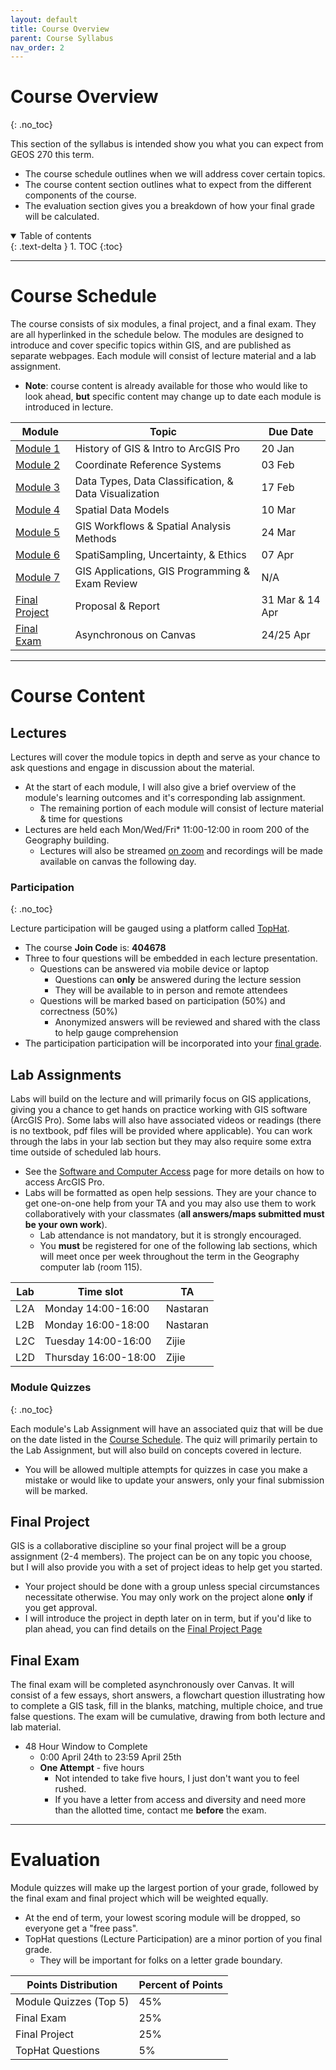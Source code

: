 ```yaml
---
layout: default
title: Course Overview
parent: Course Syllabus
nav_order: 2
---
```


# Course Overview
{: .no_toc}

This section of the syllabus is intended show you what you can expect from GEOS 270 this term.
* The course schedule outlines when we will address cover certain topics.
* The course content section outlines what to expect from the different components of the course.
* The evaluation section gives you a breakdown of how your final grade will be calculated.


<details open markdown="block">
  <summary>
    Table of contents
  </summary>
  {: .text-delta }
1. TOC
{:toc}
</details>

---

# Course Schedule

The course consists of six modules, a final project, and a final exam.  They are all hyperlinked in the schedule below.  The modules are designed to introduce and cover specific topics within GIS, and are published as separate webpages.  Each module will consist of lecture material and a lab assignment.

* **Note**: course content is already available for those who would like to look ahead, **but** specific content may change up to date each module is introduced in lecture.

|                         Module                         |                                Topic                        |Due Date|
|--------------------------------------------------------|-------------------------------------------------------------|--------|
|[Module 1](https://geos270.github.io/Module1/)          |History of GIS & Intro to ArcGIS Pro                         |20 Jan  |
|[Module 2](https://geos270.github.io/Module2/)          |Coordinate Reference Systems                                 |03 Feb  |
|[Module 3](https://geos270.github.io/Module3/)          |Data Types, Data Classification, & Data Visualization        |17 Feb  |
|[Module 4](https://geos270.github.io/Module4/)          |Spatial Data Models                                          |10 Mar  |
|[Module 5](https://geos270.github.io/Module5/)          |GIS Workflows & Spatial Analysis Methods                     |24 Mar  |
|[Module 6](https://geos270.github.io/Module6/)          |SpatiSampling, Uncertainty, & Ethics                         |07 Apr  |
|[Module 7](https://geos270.github.io/Module7/)          |GIS Applications, GIS Programming & Exam Review              |N/A     |
|[Final Project](https://geos270.github.io/FinalProject/)|Proposal & Report                                            |31 Mar & 14 Apr  |
|[Final Exam](docs/Overview.md/#final-exam)              |Asynchronous on Canvas                                       |24/25 Apr  |


---

# Course Content

## Lectures

Lectures will cover the module topics in depth and serve as your chance to ask questions and engage in discussion about the material.
* At the start of each module, I will also give a brief overview of the module's learning outcomes and it's corresponding lab assignment.
  * The remaining portion of each module will consist of lecture material & time for questions
* Lectures are held each Mon/Wed/Fri* 11:00-12:00 in room 200 of the Geography building.
  * Lectures will also be streamed [on zoom](https://ubc.zoom.us/j/68713181849?pwd=SThIWUkvVTVtbkpwME11c1NDYlFVZz09) and recordings will be made available on canvas the following day.

### Participation
{: .no_toc}

Lecture participation will be gauged using a platform called [TopHat](https://tophat.com/students/).

* The course **Join Code** is: **404678**
* Three to four questions will be embedded in each lecture presentation.
  * Questions can be answered via mobile device or laptop
    * Questions can **only** be answered during the lecture session
    * They will be available to in person and remote attendees
  * Questions will be marked based on participation (50%) and correctness (50%)
    * Anonymized answers will be reviewed and shared with the class to help gauge comprehension
* The participation participation will be incorporated into your [final grade](Overview.md#evaluation).

## Lab Assignments

Labs will build on the lecture and will primarily focus on GIS applications, giving you a chance to get hands on practice working with GIS software (ArcGIS Pro).  Some labs will also have associated videos or readings (there is no textbook, pdf files will be provided where applicable).  You can work through the labs in your lab section but they may also require some extra time outside of scheduled lab hours.

* See the [Software and Computer Access](/Labs.md) page for more details on how to access ArcGIS Pro. 
* Labs will be formatted as open help sessions.  They are your chance to get one-on-one help from your TA and you may also use them to work collaboratively with your classmates (**all answers/maps submitted must be your own work**).
  * Lab attendance is not mandatory, but it is strongly encouraged.
  * You **must** be registered for one of the following lab sections, which will meet once per week throughout the term in the Geography computer lab (room 115).

|Lab |   Time slot            |  TA     |
|----|------------------------|---------|
|L2A |Monday 14:00-16:00      |Nastaran |
|L2B |Monday 16:00-18:00      |Nastaran |
|L2C |Tuesday 14:00-16:00     |Zijie    |
|L2D |Thursday 16:00-18:00    |Zijie    |

### Module Quizzes
{: .no_toc}

Each module's Lab Assignment will have an associated quiz that will be due on the date listed in the [Course Schedule](#course-schedule).  The quiz will primarily pertain to the Lab Assignment, but will also build on concepts covered in lecture.
  * You will be allowed multiple attempts for quizzes in case you make a mistake or would like to update your answers, only your final submission will be marked.


## Final Project

GIS is a collaborative discipline so your final project will be a group assignment (2-4 members).  The project can be on any topic you choose, but I will also provide you with a set of project ideas to help get you started.
* Your project should be done with a group unless special circumstances necessitate otherwise.  You may only work on the project alone **only** if you get approval.
* I will introduce the project in depth later on in term, but if you'd like to plan ahead, you can find details on the [Final Project Page](https://geos270.github.io/FinalProject/) 


## Final Exam

The final exam will be completed asynchronously over Canvas. It will consist of a few essays, short answers, a flowchart question illustrating how to complete a GIS task, fill in the blanks, matching, multiple choice, and true false questions.  The exam will be cumulative, drawing from both lecture and lab material.

* 48 Hour Window to Complete
  * 0:00 April 24th to 23:59 April 25th
  * **One Attempt** - five hours
    * Not intended to take five hours, I just don't want you to feel rushed.
    * If you have a letter from access and diversity and need more than the allotted time, contact me **before** the exam.

---

# Evaluation

Module quizzes will make up the largest portion of your grade, followed by the final exam and final project which will be weighted equally.
* At the end of term, your lowest scoring module will be dropped, so everyone get a "free pass".
* TopHat questions (Lecture Participation) are a minor portion of you final grade.
  * They will be important for folks on a letter grade boundary.

| Points Distribution    | Percent of Points |
|------------------------|-------------------|
| Module Quizzes (Top 5) | 45%               |
| Final Exam             | 25%               |
| Final Project          | 25%               |
| TopHat Questions       | 5%                |